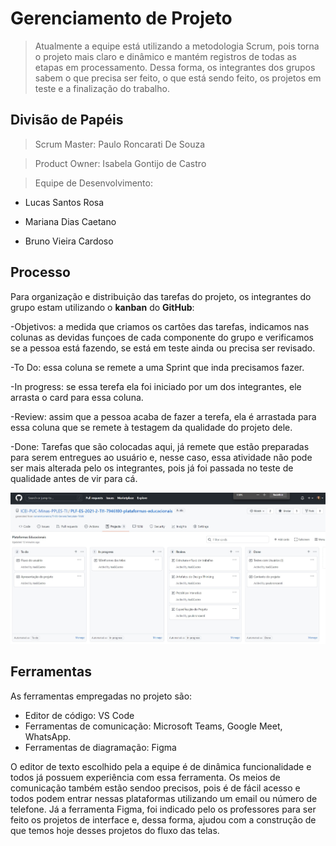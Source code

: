 # Gerenciamento de Projeto

> Atualmente a equipe está utilizando a metodologia Scrum, pois torna o projeto
> mais claro e dinâmico e mantém registros de todas as etapas em processamento.
> Dessa forma, os integrantes dos grupos sabem o que precisa ser feito, o que está sendo feito, os projetos em teste
> e a finalização do trabalho.

## Divisão de Papéis

>Scrum Master: Paulo Roncarati De Souza

>Product Owner: Isabela Gontijo de Castro

> Equipe de Desenvolvimento:

* Lucas Santos Rosa
 
* Mariana Dias Caetano

* Bruno Vieira Cardoso

## Processo

> 
Para organização e distribuição das tarefas do projeto, os integrantes do grupo estam utilizando o **kanban** do **GitHub**: 

-Objetivos: a medida que criamos os cartões das tarefas, indicamos nas colunas as devidas funçoes de cada componente do grupo e verificamos se a pessoa está fazendo, se está em teste ainda ou precisa ser revisado.


-To Do: essa coluna se remete a uma Sprint que inda precisamos fazer.

-In progress: se essa terefa ela foi iniciado por um dos integrantes, ele arrasta o card para essa coluna.

-Review: assim que a pessoa acaba de fazer a terefa, ela é arrastada para essa coluna que se remete à testagem da qualidade do projeto dele.

-Done: Tarefas que são colocadas aqui, já remete que estão preparadas para serem entregues ao usuário e, nesse caso, essa atividade não pode ser mais alterada pelo os integrantes, pois já foi passada no teste de qualidade antes de vir para cá.

![Kanban GitHub](images/img_kanban_atualizado.jpg)

## Ferramentas

As ferramentas empregadas no projeto são:

- Editor de código: VS Code
- Ferramentas de comunicação: Microsoft Teams, Google Meet, WhatsApp.
- Ferramentas de diagramação: Figma 

O editor de texto escolhido pela a equipe é de dinâmica funcionalidade e todos já possuem experiência com essa ferramenta. Os meios de comunicação também estão sendoo precisos, pois é de fácil acesso e todos podem entrar nessas plataformas utilizando um email ou número de telefone. Já a ferramenta Figma, foi indicado pelo os professores para ser feito os projetos de interface e, dessa forma, ajudou com a construção de que temos hoje desses projetos do fluxo das telas. 
